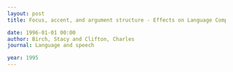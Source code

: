 ```yaml
---
layout: post
title: Focus, accent, and argument structure - Effects on Language Comprehension

date: 1996-01-01 00:00
author: Birch, Stacy and Clifton, Charles
journal: Language and speech

year: 1995
---
```



